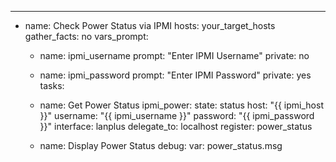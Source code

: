 ---
- name: Check Power Status via IPMI
  hosts: your_target_hosts
  gather_facts: no
  vars_prompt:
    - name: ipmi_username
      prompt: "Enter IPMI Username"
      private: no

    - name: ipmi_password
      prompt: "Enter IPMI Password"
      private: yes
  tasks:
    - name: Get Power Status
      ipmi_power:
        state: status
        host: "{{ ipmi_host }}"
        username: "{{ ipmi_username }}"
        password: "{{ ipmi_password }}"
        interface: lanplus
      delegate_to: localhost
      register: power_status

    - name: Display Power Status
      debug:
        var: power_status.msg
      
